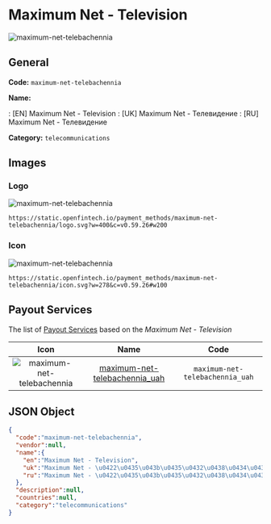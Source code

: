 
# Maximum Net - Television 
![maximum-net-telebachennia](https://static.openfintech.io/payment_methods/maximum-net-telebachennia/logo.svg?w=400&c=v0.59.26#w200)  

## General 
**Code:** `maximum-net-telebachennia` 
 
**Name:** 
 
:	[EN] Maximum Net - Television 
:	[UK] Maximum Net - Телевидение 
:	[RU] Maximum Net - Телевидение 
 
**Category:** `telecommunications` 
 

## Images 

### Logo 
![maximum-net-telebachennia](https://static.openfintech.io/payment_methods/maximum-net-telebachennia/logo.svg?w=400&c=v0.59.26#w200)  

```
https://static.openfintech.io/payment_methods/maximum-net-telebachennia/logo.svg?w=400&c=v0.59.26#w200
```  

### Icon 
![maximum-net-telebachennia](https://static.openfintech.io/payment_methods/maximum-net-telebachennia/icon.svg?w=278&c=v0.59.26#w100)  

```
https://static.openfintech.io/payment_methods/maximum-net-telebachennia/icon.svg?w=278&c=v0.59.26#w100
```  

## Payout Services 
 
The list of [Payout Services](/payout-services/) based on the _Maximum Net - Television_ 

|Icon|Name|Code| 
|:---:|:---:|:---:| 
|![maximum-net-telebachennia](https://static.openfintech.io/payout_methods/maximum-net-telebachennia/icon.png?w=278&c=v0.59.26#w40) |[maximum-net-telebachennia_uah](/payout-services/maximum-net-telebachennia_uah/)|`maximum-net-telebachennia_uah`| 
 

## JSON Object 

```json
{
  "code":"maximum-net-telebachennia",
  "vendor":null,
  "name":{
    "en":"Maximum Net - Television",
    "uk":"Maximum Net - \u0422\u0435\u043b\u0435\u0432\u0438\u0434\u0435\u043d\u0438\u0435",
    "ru":"Maximum Net - \u0422\u0435\u043b\u0435\u0432\u0438\u0434\u0435\u043d\u0438\u0435"
  },
  "description":null,
  "countries":null,
  "category":"telecommunications"
}
```  
